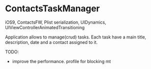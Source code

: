 # ContactsTaskManager

iOS9, ContactsFW, Plist serialization, UIDynamics, UIViewControllerAnimatedTransitioning

Application allows to manage(crud) tasks.
Each task have a main title, description, date and a contact assigned to it.

TODO:
- improve the performance. profile for blocking mt

